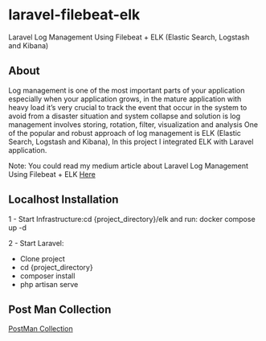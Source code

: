 # laravel-filebeat-elk
Laravel Log Management Using Filebeat + ELK (Elastic Search, Logstash and Kibana)

## About 

Log management is one of the most important parts of your application especially when your application grows, in the mature application with heavy load it’s very crucial to track the event that occur in the system to avoid from a disaster situation and system collapse and solution is log management involves storing, rotation, filter, visualization and analysis
One of the popular and robust approach of log management is ELK (Elastic Search, Logstash and Kibana), In this project I integrated ELK with Laravel application.

Note: You could read my medium article about Laravel Log Management Using Filebeat + ELK <a href="https://medium.com">Here</a>


## Localhost Installation
1 - Start Infrastructure:cd {project_directory}/elk and run: docker compose up -d 

2 - Start Laravel:
- Clone project
- cd {project_directory}
- composer install
- php artisan serve

## Post Man Collection

[PostMan Collection](https://github.com/1ArMeH1/laravel-filebeat-elk/blob/main/ELK-log-management.postman_collection.json)
